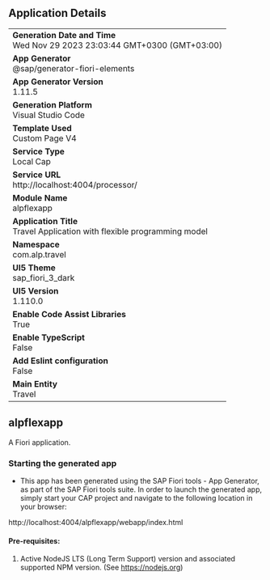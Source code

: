 ## Application Details
|               |
| ------------- |
|**Generation Date and Time**<br>Wed Nov 29 2023 23:03:44 GMT+0300 (GMT+03:00)|
|**App Generator**<br>@sap/generator-fiori-elements|
|**App Generator Version**<br>1.11.5|
|**Generation Platform**<br>Visual Studio Code|
|**Template Used**<br>Custom Page V4|
|**Service Type**<br>Local Cap|
|**Service URL**<br>http://localhost:4004/processor/
|**Module Name**<br>alpflexapp|
|**Application Title**<br>Travel Application with flexible programming model|
|**Namespace**<br>com.alp.travel|
|**UI5 Theme**<br>sap_fiori_3_dark|
|**UI5 Version**<br>1.110.0|
|**Enable Code Assist Libraries**<br>True|
|**Enable TypeScript**<br>False|
|**Add Eslint configuration**<br>False|
|**Main Entity**<br>Travel|

## alpflexapp

A Fiori application.

### Starting the generated app

-   This app has been generated using the SAP Fiori tools - App Generator, as part of the SAP Fiori tools suite.  In order to launch the generated app, simply start your CAP project and navigate to the following location in your browser:

http://localhost:4004/alpflexapp/webapp/index.html

#### Pre-requisites:

1. Active NodeJS LTS (Long Term Support) version and associated supported NPM version.  (See https://nodejs.org)


